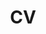 ---
layout: CV
permalink: /cv/
title: CV
nav: true
nav_order: 2
cv_pdf: Feuillade_CV.pdf
description: 
toc:
  sidebar: left
---